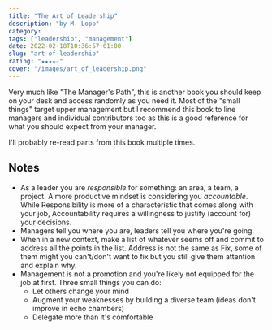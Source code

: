 ```yaml
---
title: "The Art of Leadership"
description: "by M. Lopp"
category:
tags: ["leadership", "management"]
date: 2022-02-18T10:36:57+01:00
slug: "art-of-leadership"
rating: "★★★★☆"
cover: "/images/art_of_leadership.png"
---
```


Very much like "The Manager's Path", this is another book you should keep on your desk
and access randomly as you need it. Most of the "small things" target upper management
but I recommend this book to line managers and individual contributors too as this is
a good reference for what you should expect from your manager.

<!--more-->

I'll probably re-read parts from this book multiple times.

## Notes

- As a leader you are _responsible_ for something: an area, a team, a project. A more
  productive mindset is considering you _accountable_. While Responsibility is more of
  a characteristic that comes along with your job, Accountability requires a willingness
  to justify (account for) your decisions.
- Managers tell you where you are, leaders tell you where you're going.
- When in a new context, make a list of whatever seems off and commit to address all the
  points in the list. Address is not the same as Fix, some of them might you can't/don't
  want to fix but you still give them attention and explain why.
- Management is not a promotion and you're likely not equipped for the job at first. Three
  small things you can do:
  - Let others change your mind
  - Augment your weaknesses by building a diverse team (ideas don't improve in echo chambers)
  - Delegate more than it's comfortable
